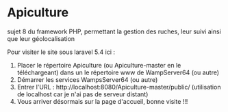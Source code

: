 # Apiculture
sujet 8 du framework PHP, permettant la gestion des ruches, leur suivi ainsi que leur géolocalisation

Pour visiter le site sous laravel 5.4 ici :

1. Placer le répertoire Apiculture (ou Apiculture-master en le téléchargeant) dans un le répertoire www de WampServer64 (ou autre)
2. Démarrer les services WampsServer64 (ou autre)
3. Entrer l'URL : http://localhost:8080/Apiculture-master/public/        (utilisation de localhost car je n'ai pas de serveur distant)
4. Vous arriver désormais sur la page d'accueil, bonne visite !!!
